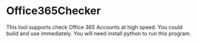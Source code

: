 # Office365Checker
This tool supports check Office 365 Accounts at high speed. You could build and use immediately. You will need install python to run this program.
